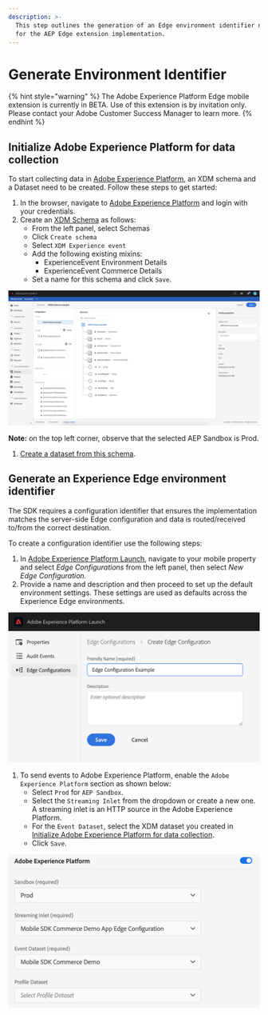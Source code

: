 ```yaml
---
description: >-
  This step outlines the generation of an Edge environment identifier necessary
  for the AEP Edge extension implementation.
---
```


# Generate Environment Identifier

{% hint style="warning" %}
The Adobe Experience Platform Edge mobile extension is currently in BETA. Use of this extension is by invitation only. Please contact your Adobe Customer Success Manager to learn more.
{% endhint %}

## Initialize Adobe Experience Platform for data collection

To start collecting data in [Adobe Experience Platform](https://experience.adobe.com/platform), an XDM schema and a Dataset need to be created. Follow these steps to get started:

1. In the browser, navigate to [Adobe Experience Platform](https://experience.adobe.com/platform) and login with your credentials.
2. Create an [XDM Schema](https://docs.adobe.com/content/help/en/experience-platform/xdm/tutorials/create-schema-ui.html) as follows:
   * From the left panel, select Schemas
   * Click `Create schema`
   * Select `XDM Experience event`
   * Add the following existing mixins:
     * ExperienceEvent Environment Details
     * ExperienceEvent Commerce Details
   * Set a name for this schema and click `Save`.

![](../../.gitbook/assets/XDMSchemaExample.png)

**Note:** on the top left corner, observe that the selected AEP Sandbox is Prod.

1. [Create a dataset from this schema](https://docs.adobe.com/content/help/en/experience-platform/catalog/datasets/user-guide.html#schema). 

## Generate an Experience Edge environment identifier

The SDK requires a configuration identifier that ensures the implementation matches the server-side Edge configuration and data is routed/received to/from the correct destination.

To create a configuration identifier use the following steps:

1. In [Adobe Experience Platform Launch](https://experience.adobe.com/launch), navigate to your mobile property and select _Edge Configurations_ from the left panel, then select _New Edge Configuration_.
2. Provide a name and description and then proceed to set up the default environment settings. These settings are used as defaults across the Experience Edge environments.

![](../../.gitbook/assets/create_new_edge_config.png)

1. To send events to Adobe Experience Platform, enable the `Adobe Experience Platform` section as shown below:
   * Select `Prod` for `AEP Sandbox`.
   * Select the `Streaming Inlet` from the dropdown or create a new one. A streaming inlet is an HTTP source in the Adobe Experience Platform.
   * For the `Event Dataset`, select the XDM dataset you created in [Initialize Adobe Experience Platform for data collection](experience-platform-setup.md#initialize-adobe-experience-platform-for-data-collection).
   * Click `Save`.

![](../../.gitbook/assets/aep-enable-dataset.png)

